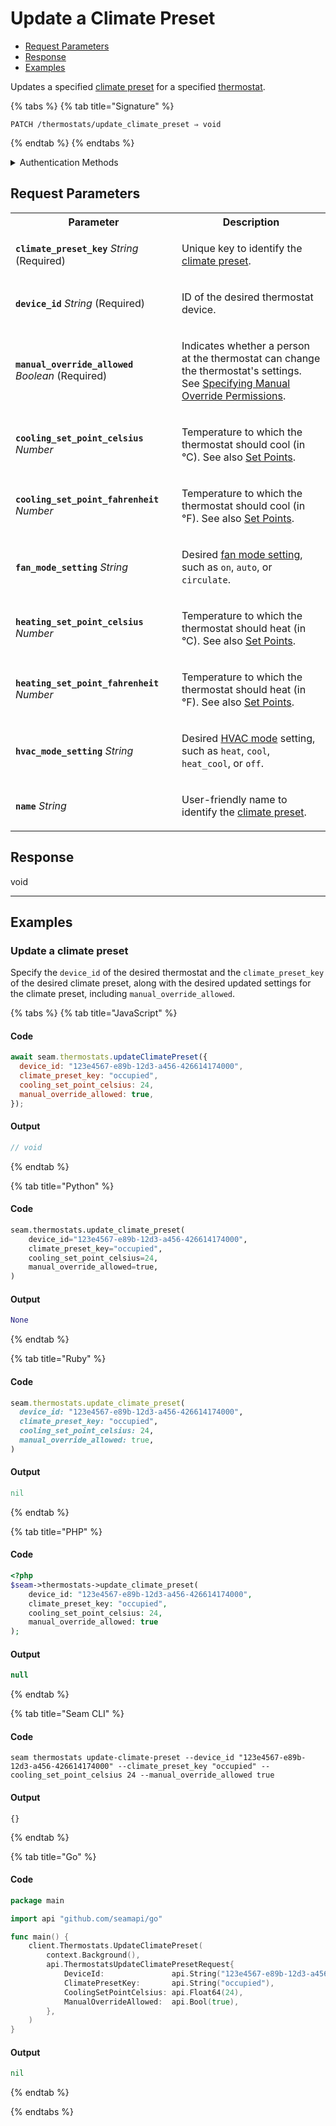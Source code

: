 # Update a Climate Preset

- [Request Parameters](./#request-parameters)
- [Response](./#response)
- [Examples](./#examples)

Updates a specified [climate preset](../../capability-guides/thermostats/creating-and-managing-climate-presets/README.md) for a specified [thermostat](https://docs.seam.co/latest/capability-guides/thermostats).

{% tabs %}
{% tab title="Signature" %}
```
PATCH /thermostats/update_climate_preset ⇒ void
```
{% endtab %}
{% endtabs %}

<details>

<summary>Authentication Methods</summary>

- API key
- Client session token
- Personal access token
  <br>Must also include the `seam-workspace` header in the request.

To learn more, see [Authentication](https://docs.seam.co/latest/api/authentication).
</details>

## Request Parameters

<table>
<tr><th width="250">Parameter</th><th>Description</th></tr>
<tr><td><strong><code>climate_preset_key</code></strong> <i>String</i> (Required)</td>
<td>

Unique key to identify the [climate preset](../../capability-guides/thermostats/creating-and-managing-climate-presets/README.md).
</td></tr>
<tr><td><strong><code>device_id</code></strong> <i>String</i> (Required)</td>
<td>

ID of the desired thermostat device.
</td></tr>
<tr><td><strong><code>manual_override_allowed</code></strong> <i>Boolean</i> (Required)</td>
<td>

Indicates whether a person at the thermostat can change the thermostat's settings. See [Specifying Manual Override Permissions](../../capability-guides/thermostats/creating-and-managing-thermostat-schedules.md#specifying-manual-override-permissions).
</td></tr>
<tr><td><strong><code>cooling_set_point_celsius</code></strong> <i>Number</i></td>
<td>

Temperature to which the thermostat should cool (in °C). See also [Set Points](../../capability-guides/thermostats/understanding-thermostat-concepts/set-points.md).
</td></tr>
<tr><td><strong><code>cooling_set_point_fahrenheit</code></strong> <i>Number</i></td>
<td>

Temperature to which the thermostat should cool (in °F). See also [Set Points](../../capability-guides/thermostats/understanding-thermostat-concepts/set-points.md).
</td></tr>
<tr><td><strong><code>fan_mode_setting</code></strong> <i>String</i></td>
<td>

Desired [fan mode setting](https://docs.seam.co/latest/capability-guides/thermostats/configure-current-climate-settings#fan-mode-settings), such as `on`, `auto`, or `circulate`.
</td></tr>
<tr><td><strong><code>heating_set_point_celsius</code></strong> <i>Number</i></td>
<td>

Temperature to which the thermostat should heat (in °C). See also [Set Points](../../capability-guides/thermostats/understanding-thermostat-concepts/set-points.md).
</td></tr>
<tr><td><strong><code>heating_set_point_fahrenheit</code></strong> <i>Number</i></td>
<td>

Temperature to which the thermostat should heat (in °F). See also [Set Points](../../capability-guides/thermostats/understanding-thermostat-concepts/set-points.md).
</td></tr>
<tr><td><strong><code>hvac_mode_setting</code></strong> <i>String</i></td>
<td>

Desired [HVAC mode](../../capability-guides/thermostats/understanding-thermostat-concepts/hvac-mode.md) setting, such as `heat`, `cool`, `heat_cool`, or `off`.
</td></tr>
<tr><td><strong><code>name</code></strong> <i>String</i></td>
<td>

User-friendly name to identify the [climate preset](../../capability-guides/thermostats/creating-and-managing-climate-presets/README.md).
</td></tr>
</table>

## Response

void

---

## Examples
  
### Update a climate preset

Specify the `device_id` of the desired thermostat and the `climate_preset_key` of the desired climate preset, along with the desired updated settings for the climate preset, including `manual_override_allowed`.

{% tabs %}
{% tab title="JavaScript" %}
#### Code

```javascript
await seam.thermostats.updateClimatePreset({
  device_id: "123e4567-e89b-12d3-a456-426614174000",
  climate_preset_key: "occupied",
  cooling_set_point_celsius: 24,
  manual_override_allowed: true,
});
```

#### Output

```javascript
// void
```
{% endtab %}

{% tab title="Python" %}
#### Code

```python
seam.thermostats.update_climate_preset(
    device_id="123e4567-e89b-12d3-a456-426614174000",
    climate_preset_key="occupied",
    cooling_set_point_celsius=24,
    manual_override_allowed=true,
)
```

#### Output

```python
None
```
{% endtab %}

{% tab title="Ruby" %}
#### Code

```ruby
seam.thermostats.update_climate_preset(
  device_id: "123e4567-e89b-12d3-a456-426614174000",
  climate_preset_key: "occupied",
  cooling_set_point_celsius: 24,
  manual_override_allowed: true,
)
```

#### Output

```ruby
nil
```
{% endtab %}

{% tab title="PHP" %}
#### Code

```php
<?php
$seam->thermostats->update_climate_preset(
    device_id: "123e4567-e89b-12d3-a456-426614174000",
    climate_preset_key: "occupied",
    cooling_set_point_celsius: 24,
    manual_override_allowed: true
);
```

#### Output

```php
null
```
{% endtab %}

{% tab title="Seam CLI" %}
#### Code

```seam_cli
seam thermostats update-climate-preset --device_id "123e4567-e89b-12d3-a456-426614174000" --climate_preset_key "occupied" --cooling_set_point_celsius 24 --manual_override_allowed true
```

#### Output

```seam_cli
{}
```
{% endtab %}

{% tab title="Go" %}
#### Code

```go
package main

import api "github.com/seamapi/go"

func main() {
	client.Thermostats.UpdateClimatePreset(
		context.Background(),
		api.ThermostatsUpdateClimatePresetRequest{
			DeviceId:               api.String("123e4567-e89b-12d3-a456-426614174000"),
			ClimatePresetKey:       api.String("occupied"),
			CoolingSetPointCelsius: api.Float64(24),
			ManualOverrideAllowed:  api.Bool(true),
		},
	)
}
```

#### Output

```go
nil
```
{% endtab %}

{% endtabs %}


